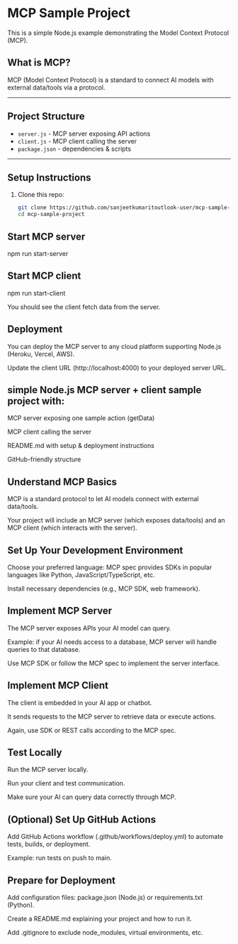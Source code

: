 # MCP Sample Project

This is a simple Node.js example demonstrating the Model Context Protocol (MCP).

## What is MCP?

MCP (Model Context Protocol) is a standard to connect AI models with external data/tools via a protocol.

---

## Project Structure

- `server.js` - MCP server exposing API actions
- `client.js` - MCP client calling the server
- `package.json` - dependencies & scripts

---

## Setup Instructions

1. Clone this repo:

   ```bash
   git clone https://github.com/sanjeetkumaritoutlook-user/mcp-sample-project.git
   cd mcp-sample-project
   ```
   
## Start MCP server
npm run start-server

## Start MCP client
npm run start-client

You should see the client fetch data from the server.

## Deployment
You can deploy the MCP server to any cloud platform supporting Node.js (Heroku, Vercel, AWS).

Update the client URL (http://localhost:4000) to your deployed server URL.

##  simple Node.js MCP server + client sample project with:

MCP server exposing one sample action (getData)

MCP client calling the server

README.md with setup & deployment instructions

GitHub-friendly structure


## Understand MCP Basics
MCP is a standard protocol to let AI models connect with external data/tools.

Your project will include an MCP server (which exposes data/tools) and an MCP client (which interacts with the server).


## Set Up Your Development Environment
Choose your preferred language: MCP spec provides SDKs in popular languages like Python, JavaScript/TypeScript, etc.

Install necessary dependencies (e.g., MCP SDK, web framework).

##  Implement MCP Server
The MCP server exposes APIs your AI model can query.

Example: if your AI needs access to a database, MCP server will handle queries to that database.

Use MCP SDK or follow the MCP spec to implement the server interface.

##  Implement MCP Client
The client is embedded in your AI app or chatbot.

It sends requests to the MCP server to retrieve data or execute actions.

Again, use SDK or REST calls according to the MCP spec.

##  Test Locally
Run the MCP server locally.

Run your client and test communication.

Make sure your AI can query data correctly through MCP.

## (Optional) Set Up GitHub Actions
Add GitHub Actions workflow (.github/workflows/deploy.yml) to automate tests, builds, or deployment.

Example: run tests on push to main.  

## Prepare for Deployment
Add configuration files: package.json (Node.js) or requirements.txt (Python).

Create a README.md explaining your project and how to run it.

Add .gitignore to exclude node_modules, virtual environments, etc.
